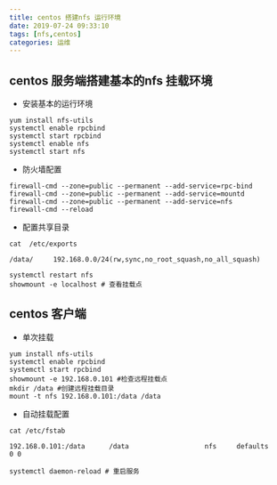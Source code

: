 ```yaml
---
title: centos 搭建nfs 运行环境
date: 2019-07-24 09:33:10
tags: [nfs,centos]
categories: 运维
---
```


## centos 服务端搭建基本的nfs 挂载环境

* 安装基本的运行环境

```shell
yum install nfs-utils
systemctl enable rpcbind
systemctl start rpcbind
systemctl enable nfs
systemctl start nfs
```

* 防火墙配置

```shell
firewall-cmd --zone=public --permanent --add-service=rpc-bind
firewall-cmd --zone=public --permanent --add-service=mountd
firewall-cmd --zone=public --permanent --add-service=nfs
firewall-cmd --reload
```

* 配置共享目录

```shell
cat  /etc/exports

/data/     192.168.0.0/24(rw,sync,no_root_squash,no_all_squash)

systemctl restart nfs
showmount -e localhost # 查看挂载点
```

## centos 客户端

* 单次挂载

```shell
yum install nfs-utils
systemctl enable rpcbind
systemctl start rpcbind
showmount -e 192.168.0.101 #检查远程挂载点
mkdir /data #创建远程挂载目录
mount -t nfs 192.168.0.101:/data /data
```

* 自动挂载配置

```shell
cat /etc/fstab

192.168.0.101:/data      /data                   nfs     defaults        0 0

systemctl daemon-reload # 重启服务
```
